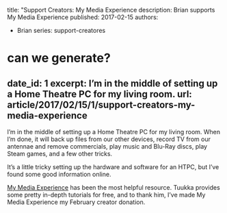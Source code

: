 title: "Support Creators: My Media Experience
description: Brian supports My Media Experience
published: 2017-02-15
authors:
  - Brian
series: support-creatores

# can we generate?
date_id: 1
excerpt: I’m in the mid­dle of set­ting up a Home The­atre PC for my liv­ing room.
url: article/2017/02/15/1/support-creators-my-media-experience
---
I’m in the middle of setting up a Home Theatre PC for my living room. When I’m done, it will back up files from our other devices, record TV from our antennae and remove commercials, play music and Blu-Ray discs, play Steam games, and a few other tricks.

It’s a little tricky setting up the hardware and software for an HTPC, but I’ve found some good information online.

[My Media Experience](http://mymediaexperience.com) has been the most helpful resource. Tuukka provides some pretty in-depth tutorials for free, and to thank him, I’ve made My Media Experience my February creator donation.